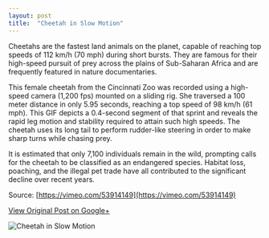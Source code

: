 ```yaml
---
layout: post
title:  "Cheetah in Slow Motion"
---
```


Cheetahs are the fastest land animals on the planet, capable of reaching top speeds of 112 km/h (70 mph) during short bursts. They are famous for their high-speed pursuit of prey across the plains of Sub-Saharan Africa and are frequently featured in nature documentaries.

This female cheetah from the Cincinnati Zoo was recorded using a high-speed camera (1,200 fps) mounted on a sliding rig. She traversed a 100 meter distance in only 5.95 seconds, reaching a top speed of 98 km/h (61 mph). This GIF depicts a 0.4-second segment of that sprint and reveals the rapid leg motion and stability required to attain such high speeds. The cheetah uses its long tail to perform rudder-like steering in order to make sharp turns while chasing prey.

It is estimated that only 7,100 individuals remain in the wild, prompting calls for the cheetah to be classified as an endangered species. Habitat loss, poaching, and the illegal pet trade have all contributed to the significant decline over recent years.

Source: [https://vimeo.com/53914149](https://vimeo.com/53914149)

[View Original Post on Google+](https://plus.google.com/+ColinSullender/posts/bDK8k6dPXuk)

![Cheetah in Slow Motion](/assets/img/2017-10-07-Cheetah.gif)
